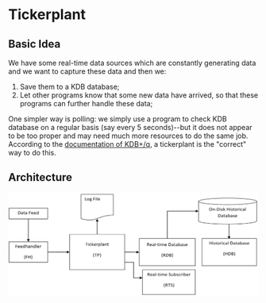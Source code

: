 # Tickerplant

## Basic Idea

We have some real-time data sources which are constantly generating data and we want to capture these data and then we:
  1. Save them to a KDB database;
  2. Let other programs know that some new data have arrived, so that these programs can further handle these data;

One simpler way is polling: we simply use a program to check KDB database on a regular basis (say every 5 seconds)--but
it does not appear to be too proper and may need much more resources to do the same job. According to the [documentation 
of KDB+/q](https://code.kx.com/q/learn/startingkdb/tick/), a tickerplant is the "correct" way to do this.

## Architecture

[<img src="https://github.com/alex-lt-kong/kdb-q-basics/blob/main/tickerplant/architecture.png?raw=true">](https://github.com/alex-lt-kong/kdb-q-basics/blob/main/tickerplant/architecture.png?raw=true)